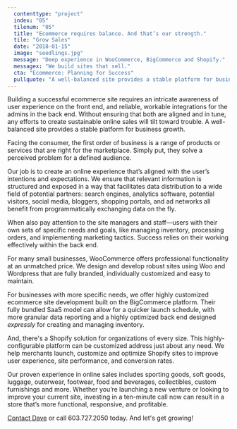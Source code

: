 ```yaml
---
  contenttype: "project"
  index: "05"
  tilenum: "05"
  title: "Ecommerce requires balance. And that’s our strength."
  tile: "Grow Sales"
  date: "2018-01-15"
  image: "seedlings.jpg"
  message: "Deep experience in WooCommerce, BigCommerce and Shopify."
  messagex: "We build sites that sell."
  cta: "Ecommerce: Planning for Success"
  pullquote: "A well-balanced site provides a stable platform for business growth."
---
```


<div>
Building a successful ecommerce site requires an intricate awareness of user experience on the front end, and reliable, workable integrations for the admins in the back end. Without ensuring that both are aligned and in tune, any efforts to create sustainable online sales will tilt toward trouble. A well-balanced site provides a stable platform for business growth.

Facing the consumer, the first order of business is a range of products or services that are right for the marketplace. Simply put, they solve a perceived problem for a defined audience.

Our job is to create an online experience that’s aligned with the user’s intentions and expectations. We ensure that relevant information is structured and exposed in a way that facilitates data distribution to a wide field of potential partners: search engines, analytics software, potential visitors, social media, bloggers, shopping portals, and ad networks all benefit from programmatically exchanging data on the fly.

When also pay attention to the site managers and staff—users with their own sets of specific needs and goals, like managing inventory, processing orders, and implementing marketing tactics. Success relies on their working effectively within the back end.

For many small businesses, WooCommerce offers professional functionality at an unmatched price. We design and develop robust sites using Woo and Wordpress that are fully branded, individually customized and easy to maintain.

For businesses with more specific needs, we offer highly customized ecommerce site development built on the BigCommerce platform. Their fully bundled SaaS model can allow for a quicker launch schedule, with more granular data reporting and a highly optimized back end designed _expressly_ for creating and managing inventory.

And, there's a Shopify solution for organizations of every size. This highly-configurable platform can be customized address just about any need. We help merchants launch, customize and optimize Shopify sites to improve user experience, site performance, and conversion rates.

Our proven experience in online sales includes sporting goods, soft goods, luggage, outerwear, footwear, food and beverages, collectibles, custom furnishings and more. Whether you’re launching a new venture or looking to improve your current site, investing in a ten-minute call now can result in a store that’s more functional, responsive, and profitable.

[Contact Dave](https://davelindberg.com/#contact) or call 603.727.2050 today. And let's get growing!

</div>
